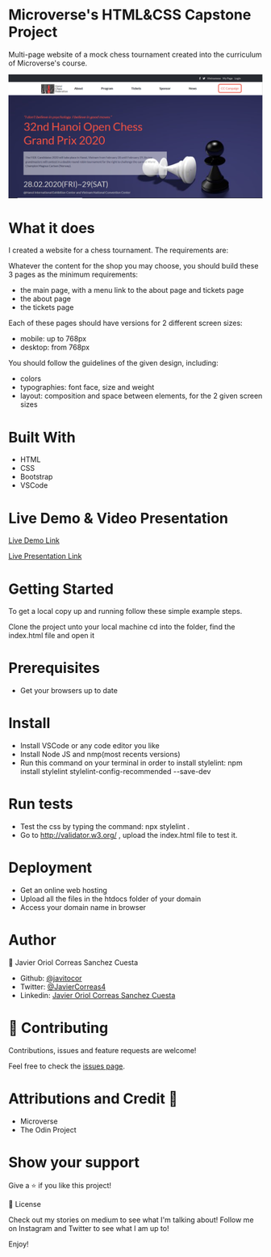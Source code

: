 # Microverse's HTML&CSS Capstone Project

Multi-page website of a mock chess tournament created into the curriculum of Microverse's course.

![screenshot](/assets/images/screenshot.PNG)

# What it does
I created a website for a chess tournament. 
The requirements are:

Whatever the content for the shop you may choose, you should build these 3 pages as the minimum requirements:

- the main page, with a menu link to the about page and tickets page
- the about page
- the tickets page

 

Each of these pages should have versions for 2 different screen sizes: 

- mobile: up to 768px
- desktop: from 768px

You should follow the guidelines of the given design, including:

- colors
- typographies: font face, size and weight
- layout: composition and space between elements, for the 2 given screen sizes

# Built With
- HTML
- CSS
- Bootstrap
- VSCode

# Live Demo & Video Presentation

[Live Demo Link](https://raw.githack.com/javitocor/Capstone-Project/master/index.html)

[Live Presentation Link](https://www.loom.com/share/a83a363bfbd54bdfbddc0948616c4c5a)


# Getting Started
To get a local copy up and running follow these simple example steps.

Clone the project unto your local machine
cd into the folder, find the index.html file and open it

# Prerequisites
- Get your browsers up to date

# Install
- Install VSCode or any code editor you like
- Install Node JS and nmp(most recents versions)
- Run this command on your terminal in order to install stylelint: npm install stylelint stylelint-config-recommended --save-dev 

# Run tests
- Test the css by typing the command: npx stylelint .
- Go to http://validator.w3.org/ , upload the index.html file to test it.

# Deployment
- Get an online web hosting
- Upload all the files in the htdocs folder of your domain
- Access your domain name in browser

# Author

👤 Javier Oriol Correas Sanchez Cuesta

- Github: [@javitocor](https://github.com/javitocor)
- Twitter: [@JavierCorreas4](https://twitter.com/JavierCorreas4)
- Linkedin: [Javier Oriol Correas Sanchez Cuesta](https://www.linkedin.com/in/javier-correas-sanchez-cuesta-15289482/)

# 🤝 Contributing
Contributions, issues and feature requests are welcome!

Feel free to check the [issues page]().

# Attributions and Credit 🚀

- Microverse
- The Odin Project


# Show your support
Give a ⭐️ if you like this project!

📝 License

Check out my stories on medium to see what I'm talking about! Follow me on Instagram and Twitter to see what I am up to!

Enjoy!
